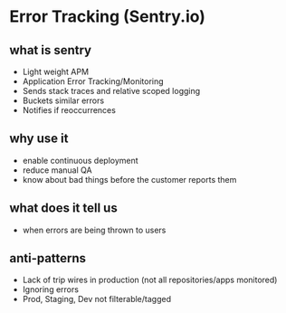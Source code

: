 # Error Tracking (Sentry.io)
## what is sentry
* Light weight APM
* Application Error Tracking/Monitoring
* Sends stack traces and relative scoped logging
* Buckets similar errors
* Notifies if reoccurrences

## why use it
* enable continuous deployment
* reduce manual QA
* know about bad things before the customer reports them

## what does it tell us
* when errors are being thrown to users

## anti-patterns
* Lack of trip wires in production (not all repositories/apps monitored)
* Ignoring errors
* Prod, Staging, Dev not filterable/tagged
